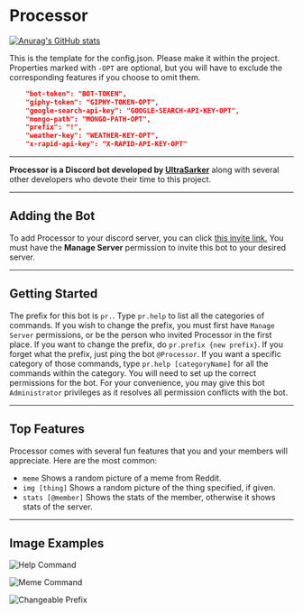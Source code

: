 # Processor

[![Anurag's GitHub stats](https://github-readme-stats.vercel.app/api?username=Glitched519&show_icons=true&hide=issues,contribs&theme=radical)](https://github.com/Glitched519/Processor)

This is the template for the config.json. Please make it within the project. Properties marked with `-OPT` are optional, but you will have to exclude the corresponding features if you choose to omit them.
```json
    "bot-token": "BOT-TOKEN",
    "giphy-token": "GIPHY-TOKEN-OPT",
    "google-search-api-key": "GOOGLE-SEARCH-API-KEY-OPT",
    "mongo-path": "MONGO-PATH-OPT",
    "prefix": "!",
    "weather-key": "WEATHER-KEY-OPT",
    "x-rapid-api-key": "X-RAPID-API-KEY-OPT"
```

---

**Processor is a Discord bot developed by [UltraSarker](https://dsc.bio/Isopropyl)** along with several other developers who devote their time to this project.

---

## Adding the Bot

To add Processor to your discord server, you can click [this invite link.](https://discord.com/oauth2/authorize?client_id=689678745782714464&scope=bot&permissions=2134371583) You must have the **Manage Server** permission to invite this bot to your desired server.

---

## Getting Started

The prefix for this bot is `pr.`. Type `pr.help` to list all the categories of commands. If you wish to change the prefix, you must first have `Manage Server` permissions, or be the person who invited Processor in the first place. If you want to change the prefix, do `pr.prefix {new prefix}`. If you forget what the prefix, just ping the bot `@Processor`. If you want a specific category of those commands, type `pr.help [categoryName]` for all the commands within the category. You will need to set up the correct permissions for the bot. For your convenience, you may give this bot `Administrator` privileges as it resolves all permission conflicts with the bot.

---

## Top Features 
Processor comes with several fun features that you and your members will appreciate. Here are the most common:

- `meme` Shows a random picture of a meme from Reddit.
- `img [thing]` Shows a random picture of the thing specified, if given.
- `stats [@member]` Shows the stats of the member, otherwise it shows stats of the server.

---

## Image Examples
![Help Command](https://cdn.discordapp.com/attachments/688229874649137188/911081461585674260/unknown.png)

![Meme Command](https://cdn.discordapp.com/attachments/688229874649137188/845283547115159582/unknown.png)

![Changeable Prefix](https://cdn.discordapp.com/attachments/688229874649137188/845284082971967508/unknown.png)
